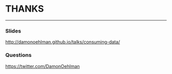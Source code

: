 # THANKS

---

### Slides

<http://damonoehlman.github.io/talks/consuming-data/>

### Questions

<https://twitter.com/DamonOehlman>
